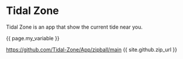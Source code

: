 
# Tidal Zone

Tidal Zone is an app that show the current tide near you.

{{ page.my_variable }}

https://github.com/Tidal-Zone/App/zipball/main
{{ site.github.zip_url }}



